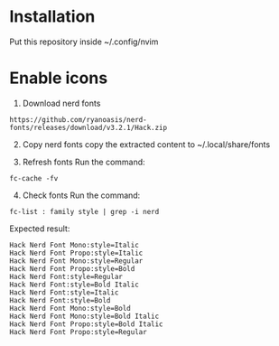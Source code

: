 # Installation
Put this repository inside ~/.config/nvim

# Enable icons
1) Download nerd fonts
```
https://github.com/ryanoasis/nerd-fonts/releases/download/v3.2.1/Hack.zip
```

2) Copy nerd fonts
copy the extracted content to ~/.local/share/fonts

3) Refresh fonts
Run the command:
```
fc-cache -fv
```

4) Check fonts
Run the command:
```
fc-list : family style | grep -i nerd
```
Expected result:
```
Hack Nerd Font Mono:style=Italic
Hack Nerd Font Propo:style=Italic
Hack Nerd Font Mono:style=Regular
Hack Nerd Font Propo:style=Bold
Hack Nerd Font:style=Regular
Hack Nerd Font:style=Bold Italic
Hack Nerd Font:style=Italic
Hack Nerd Font:style=Bold
Hack Nerd Font Mono:style=Bold
Hack Nerd Font Mono:style=Bold Italic
Hack Nerd Font Propo:style=Bold Italic
Hack Nerd Font Propo:style=Regular
```
